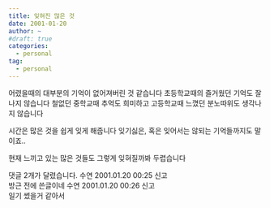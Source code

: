 ```yaml
---
title: 잊혀진 많은 것
date: 2001-01-20
author: ~
#draft: true
categories:
  - personal
tag:
  - personal
---
```




어렸을때의 대부분의 기억이 없어져버린 것 같습니다
초등학교때의 즐거웠던 기억도 잘 나지 않습니다
철없던 중학교때 추억도 희미하고
고등학교때 느꼈던 분노따위도 생각나지 않습니다

시간은 많은 것을 쉽게 잊게 해줍니다
잊기싫은, 혹은 잊어서는 않되는 기억들까지도 말이죠..

현재 느끼고 있는 많은 것들도 그렇게 잊혀질까봐 두렵습니다


 댓글  2개가 달렸습니다.
수연 2001.01.20 00:25 신고   
방근 전에 쓴글이네
수연 2001.01.20 00:26 신고   
일기 썼을거 같아서




